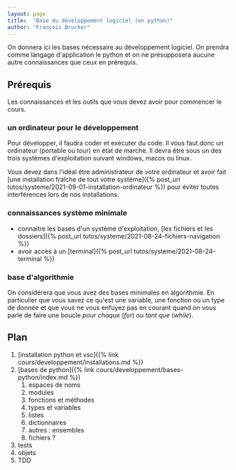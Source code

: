 ```yaml
---
layout: page
title:  "Base du développement logiciel (en python)"
author: "François Brucker"
---
```


On donnera ici les bases nécessaire au développement logiciel. On prendra comme langage d'application le python et on ne présupposera aucune autre connaissances que ceux en prérequis.

## Prérequis

Les connaissances et les outils que vous devez avoir pour commencer le cours.

### un ordinateur pour le développement

Pour développer, il faudra coder et exécuter du code. Il vous faut donc un ordinateur (portable ou tour) en état de marche. Il devra être sous un des trois systèmes d'exploitation suivant windows, macos ou linux.

Vous devez dans l'idéal être administrateur de votre ordinateur et avoir fait [une installation fraîche de tout votre système]({% post_url tutos/systeme/2021-09-01-installation-ordinateur %}) pour éviter toutes interférences lors de nos installations.

### connaissances système minimale

* connaitre les bases d'un système d'exploitation, [les fichiers et les dossiers]({% post_url tutos/systeme/2021-08-24-fichiers-navigation %})
* avoir accès à un [terminal]({% post_url tutos/systeme/2021-08-24-terminal %})

### base d'algorithmie

On considérera que vous avez des bases minimales en algorithmie. En particulier que vous savez ce qu'est une variable, une fonction ou un type de donnée et que vous ne vous enfuyez pas en courant quand on vous parle de faire une boucle *pour chaque* (*for*) ou *tant que* (*while*).

## Plan

1. [installation python et vsc]({% link cours/developpement/installations.md %})
2. [bases de python]({% link cours/developpement/bases-python/index.md %})
   1. espaces de noms
   2. modules
   3. fonctions et méthodes
   4. types et variables
   5. listes
   6. dictionnaires
   7. autres : ensembles
   8. fichiers ?
3. tests
4. objets
5. TDD